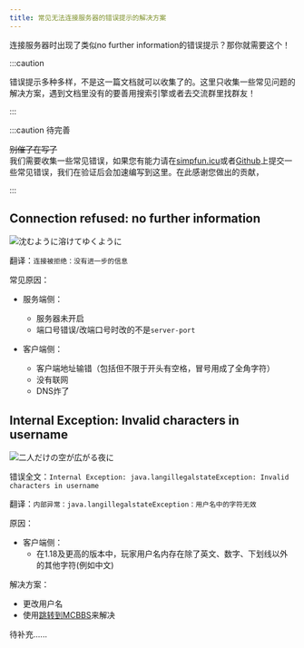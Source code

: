 ```yaml
---
title: 常见无法连接服务器的错误提示的解决方案
---
```


连接服务器时出现了类似no further information的错误提示？那你就需要这个！

:::caution

错误提示多种多样，不是这一篇文档就可以收集了的。这里只收集一些常见问题的解决方案，遇到文档里没有的要善用搜索引擎或者去交流群里找群友！

:::

:::caution 待完善

~~别催了在写了~~  
我们需要收集一些常见错误，如果您有能力请在[simpfun.icu](https://simpfun.icu/d/99)或者[Github](https://github.com/ZengXiaoPi/Simpfun_Wiki/issues)上提交一些常见错误，我们在验证后会加速编写到这里。在此感谢您做出的贡献，

:::

## Connection refused: no further information

![沈むように溶けてゆくように](/img/pages/MCJE-CannotConnect-1.png)

翻译：`连接被拒绝：没有进一步的信息`

常见原因：
+ 服务端侧：
  + 服务器未开启
  + 端口号错误/改端口号时改的不是`server-port`

+ 客户端侧：
  + 客户端地址输错（包括但不限于开头有空格，冒号用成了全角字符）
  + 没有联网
  + DNS炸了

## Internal Exception: Invalid characters in username

![二人だけの空が広がる夜に](/img/pages/MCJE-CannotConnect-2.png)

错误全文：`Internal Exception: java.langillegalstateException: Invalid characters in username`

翻译：`内部异常：java.langillegalstateException：用户名中的字符无效`

原因：
+ 客户端侧：
  + 在1.18及更高的版本中，玩家用户名内存在除了英文、数字、下划线以外的其他字符(例如中文)
  
解决方案：
+ 更改用户名
+ 使用[跳转到MCBBS](https://www.mcbbs.net/thread-1343036-1-1.html)来解决


待补充......
